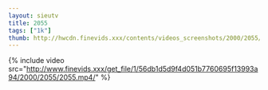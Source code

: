 ```yaml
--- 
layout: sieutv
title: 2055
tags: ["1k"]
thumb: http://hwcdn.finevids.xxx/contents/videos_screenshots/2000/2055/preview.mp4.jpg
---
```

{% include video src="http://www.finevids.xxx/get_file/1/56db1d5d9f4d051b7760695f13993a94/2000/2055/2055.mp4/" %} 
